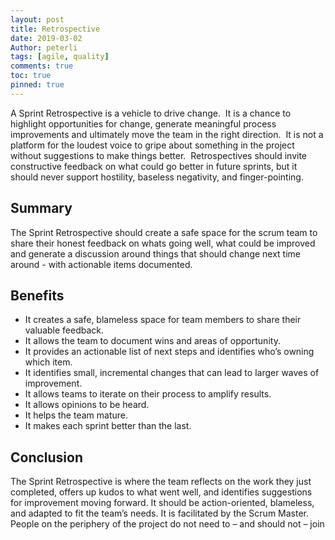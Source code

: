 ```yaml
---
layout: post
title: Retrospective
date: 2019-03-02
Author: peterli
tags: [agile, quality]
comments: true
toc: true
pinned: true
---
```


A Sprint Retrospective is a vehicle to drive change.  It is a chance to highlight opportunities for change, generate meaningful process improvements and ultimately move the team in the right direction.  It is not a platform for the loudest voice to gripe about something in the project without suggestions to make things better.  Retrospectives should invite constructive feedback on what could go better in future sprints, but it should never support hostility, baseless negativity, and finger-pointing.

## Summary

The Sprint Retrospective should create a safe space for the scrum team to share their honest feedback on whats going well, what could be improved and generate a discussion around things that should change next time around - with actionable items documented.

## Benefits

- It creates a safe, blameless space for team members to share their valuable feedback.
- It allows the team to document wins and areas of opportunity.
- It provides an actionable list of next steps and identifies who’s owning which item.
- It identifies small, incremental changes that can lead to larger waves of improvement.
- It allows teams to iterate on their process to amplify results.
- It allows opinions to be heard.
- It helps the team mature.
- It makes each sprint better than the last.

## Conclusion

The Sprint Retrospective is where the team reflects on the work they just completed, offers up kudos to what went well, and identifies suggestions for improvement moving forward. It should be action-oriented, blameless, and adapted to fit the team’s needs. It is facilitated by the Scrum Master. People on the periphery of the project do not need to – and should not – join
